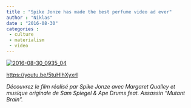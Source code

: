```yaml
---
title : "Spike Jonze has made the best perfume video ad ever"
author : "Niklas"
date : "2016-08-30"
categories : 
 - culture
 - materialism
 - video
---
```


[![2016-08-30_0935_04](https://niklasblog.com/wp-content/2016-08-30_0935_04.png)](https://niklasblog.com/wp-content/2016-08-30_0935_04.png)

https://youtu.be/5tuHIhXyxrI

_Découvrez le film réalisé par Spike Jonze avec Margaret Qualley et musique originale de Sam Spiegel & Ape Drums feat. Assassin “Mutant Brain”._
